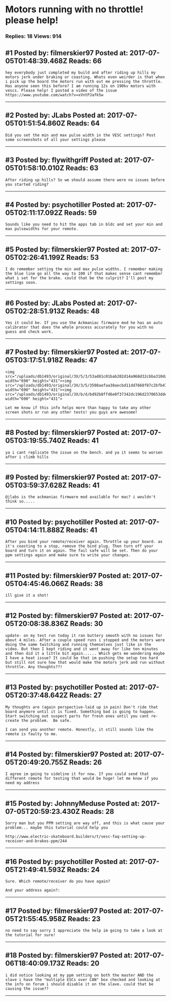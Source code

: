# Motors running with no throttle! please help!

### Replies: 18 Views: 914

## \#1 Posted by: filmerskier97 Posted at: 2017-07-05T01:48:39.468Z Reads: 66

```
hey everybody just completed my build and after riding up hills my motors jerk under braking or coasting. Whats even weirder is that when i pick up the board the motors run with out me pressing the throttle. Has anyone seen this before? I am running 12s on 190kv motors with vescs. Please help! I posted a video of the issue https://www.youtube.com/watch?v=xVntPJafk5w
```

---
## \#2 Posted by: JLabs Posted at: 2017-07-05T01:51:54.860Z Reads: 64

```
Did you set the min and max pulse width in the VESC settings? Post some screenshots of all your settings please
```

---
## \#3 Posted by: flywithgriff Posted at: 2017-07-05T01:58:10.010Z Reads: 63

```
After riding up hills? So we should assume there were no issues before you started riding?
```

---
## \#4 Posted by: psychotiller Posted at: 2017-07-05T02:11:17.092Z Reads: 59

```
Sounds like you need to hit the apps tab in bldc and set your min and max pulsewidths for your remote.
```

---
## \#5 Posted by: filmerskier97 Posted at: 2017-07-05T02:26:41.199Z Reads: 53

```
I do remember setting the min and max pulse widths. I remember making the blue line go all the way to 100 if that makes sense cant remember what i set for the brake. could that be the culprit? I'll post my settings soon.
```

---
## \#6 Posted by: JLabs Posted at: 2017-07-05T02:28:51.913Z Reads: 48

```
Yes it could be. If you use the Ackmaniac firmware mod he has an auto calibrator that does the whole process accurately for you with no guess and check work.
```

---
## \#7 Posted by: filmerskier97 Posted at: 2017-07-05T03:17:51.918Z Reads: 47

```
<img src="/uploads/db1493/original/3X/5/3/53ad81c01bab202d14a968d32cbba310dac560d2.jpg" width="690" height="431"><img src="/uploads/db1493/original/3X/3/5/3508aefaa38aecbd11dd7668f87c2bfb47c215ad.jpg" width="690" height="431"><img src="/uploads/db1493/original/3X/b/d/bd92b8ffd6e0f37342dc196d2370653dde0bdac1.jpg" width="690" height="431">

Let me know if this info helps more than happy to take any other screen shots or run any other tests! you guys are awesome!
```

---
## \#8 Posted by: filmerskier97 Posted at: 2017-07-05T03:19:55.740Z Reads: 41

```
ya i cant replicate the issue on the bench. and ya it seems to worsen after i climb hills
```

---
## \#9 Posted by: filmerskier97 Posted at: 2017-07-05T03:59:37.628Z Reads: 41

```
@jlabs is the ackmaniac firmware mod available for mac? i wouldn't think so.....
```

---
## \#10 Posted by: psychotiller Posted at: 2017-07-05T04:14:11.888Z Reads: 41

```
After you bind your remote/receiver again. Throttle up your board. as it's coasting to a stop, remove the bind plug. Then turn off your board and turn it on again. The fail safe will be set. Then do your ppm settings again and make sure to write your changes.
```

---
## \#11 Posted by: filmerskier97 Posted at: 2017-07-05T04:45:46.066Z Reads: 38

```
ill give it a shot!
```

---
## \#12 Posted by: filmerskier97 Posted at: 2017-07-05T20:08:38.836Z Reads: 30

```
update- on my test run today it ran buttery smooth with no issues for about 4 miles. After a couple speed runs i stopped and the motors were doing the same twitching and running themselves just like in the video. But then I kept riding and it went away for like ten minutes and then did it a little bit again...... Which gets me wondering maybe I have a heat issue? It could be that im pushing the setup too hard but still not sure how that would make the motors jerk and run without throttle. Any thoughts??!
```

---
## \#13 Posted by: psychotiller Posted at: 2017-07-05T20:37:48.642Z Reads: 27

```
My thoughts are (again perspective-laid up in pain) Don't ride that board anymore until it is fixed. Something bad is going to happen. Start switching out suspect parts for fresh ones until you cant re-create the problem.  Be safe.

I can send you another remote. Honestly, it still sounds like the remote is faulty to me.
```

---
## \#14 Posted by: filmerskier97 Posted at: 2017-07-05T20:49:20.755Z Reads: 26

```
I agree im going to sideline it for now. If you could send that different remote for testing that would be huge! let me know if you need my address
```

---
## \#15 Posted by: JohnnyMeduse Posted at: 2017-07-05T20:59:23.430Z Reads: 28

```
Sorry man but you PPM setting are way off, and this is what cause your problem... maybe this tutorial could help you

http://www.electric-skateboard.builders/t/vesc-faq-setting-up-receiver-and-brakes-ppm/244
```

---
## \#16 Posted by: psychotiller Posted at: 2017-07-05T21:49:41.593Z Reads: 24

```
Sure. Which remote/receiver do you have again? 

And your address again?:
```

---
## \#17 Posted by: filmerskier97 Posted at: 2017-07-05T21:55:45.958Z Reads: 23

```
no need to say sorry I appreciate the help im going to take a look at the tutorial for sure!
```

---
## \#18 Posted by: filmerskier97 Posted at: 2017-07-06T18:40:09.173Z Reads: 20

```
i did notice looking at my ppm setting on both the master AND the slave i have the "multiple ESCs over CAN" box checked and looking at the info on forum i should disable it on the slave. could that be causing the issue??
```

---
